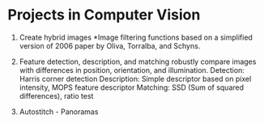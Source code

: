 # Projects in Computer Vision

1. Create hybrid images
*Image filtering functions based on a simplified version of 2006 paper by Oliva, Torralba, and Schyns. 

2. Feature detection, description, and matching
robustly compare images with differences in position, orientation, and illumination.
Detection: Harris corner detection
Description: Simple descriptor based on pixel intensity, MOPS feature descriptor
Matching: SSD (Sum of squared differences), ratio test

3. Autostitch - Panoramas
